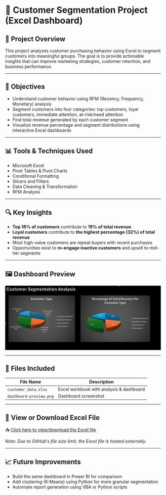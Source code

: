 # 🧩 Customer Segmentation Project (Excel Dashboard)

## 📌 Project Overview

This project analyzes customer purchasing behavior using Excel to segment customers into meaningful groups. The goal is to provide actionable insights that can improve marketing strategies, customer retention, and business performance.

---

## 🎯 Objectives

- Understand customer behavior using RFM (Recency, Frequency, Monetary) analysis
- Segment customers into four categories: top customers, loyal customers, immediate attention, at-risk/need attention
- Find total revenue generated by each customer segment
- Visualize revenue percentage and segment distributions using interactive Excel dashboards

---

## 📊 Tools & Techniques Used

- Microsoft Excel  
- Pivot Tables & Pivot Charts  
- Conditional Formatting  
- Slicers and Filters  
- Data Cleaning & Transformation  
- RFM Analysis

---

## 🔍 Key Insights

- **Top 18% of customers** contribute to **19% of total revenue**
- **Loyal customers** contribute to **the highest percentage (32%) of total revenue**
- Most high-value customers are repeat buyers with recent purchases
- Opportunities exist to **re-engage inactive customers** and upsell to mid-tier segments

---

## 🖼️ Dashboard Preview

![Dashboard Preview](dashboard-preview.PNG)

---

## 📂 Files Included

| File Name               | Description                             |
|------------------------|-----------------------------------------|
| `customer_data.xlsx`   | Excel workbook with analysis & dashboard |
| `dashboard-preview.png`| Dashboard screenshot                     |

---

## 🔗 View or Download Excel File

📥 [Click here to view/download the Excel file](https://drive.google.com/your-shared-link)

*Note: Due to GitHub's file size limit, the Excel file is hosted externally.*

---

## 📈 Future Improvements

- Build the same dashboard in Power BI for comparison  
- Add clustering (K-Means) using Python for more granular segmentation  
- Automate report generation using VBA or Python scripts
